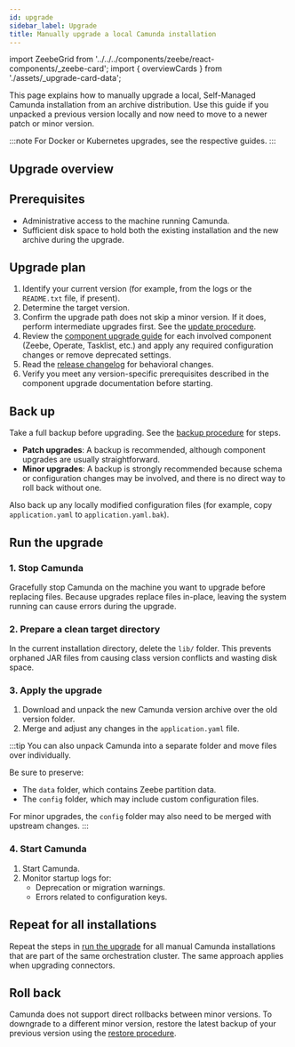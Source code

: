 ```yaml
---
id: upgrade
sidebar_label: Upgrade
title: Manually upgrade a local Camunda installation
---
```


import ZeebeGrid from '../../../components/zeebe/react-components/\_zeebe-card';
import { overviewCards } from './assets/\_upgrade-card-data';

This page explains how to manually upgrade a local, Self-Managed Camunda installation from an archive distribution. Use this guide if you unpacked a previous version locally and now need to move to a newer patch or minor version.

:::note
For Docker or Kubernetes upgrades, see the respective guides.
:::

## Upgrade overview

<ZeebeGrid zeebe={overviewCards} />

## Prerequisites

- Administrative access to the machine running Camunda.
- Sufficient disk space to hold both the existing installation and the new archive during the upgrade.

## Upgrade plan

1. Identify your current version (for example, from the logs or the `README.txt` file, if present).
2. Determine the target version.
3. Confirm the upgrade path does not skip a minor version. If it does, perform intermediate upgrades first. See the [update procedure](/self-managed/components/components-upgrade/introduction.md#update-procedure).
4. Review the [component upgrade guide](/self-managed/components/components-upgrade/introduction.md) for each involved component (Zeebe, Operate, Tasklist, etc.) and apply any required configuration changes or remove deprecated settings.
5. Read the [release changelog](/reference/announcements-release-notes/overview.md) for behavioral changes.
6. Verify you meet any version-specific prerequisites described in the component upgrade documentation before starting.

## Back up

Take a full backup before upgrading. See the [backup procedure](/self-managed/operational-guides/backup-restore/backup.md) for steps.

- **Patch upgrades**: A backup is recommended, although component upgrades are usually straightforward.
- **Minor upgrades**: A backup is strongly recommended because schema or configuration changes may be involved, and there is no direct way to roll back without one.

Also back up any locally modified configuration files (for example, copy `application.yaml` to `application.yaml.bak`).

## Run the upgrade

### 1. Stop Camunda

Gracefully stop Camunda on the machine you want to upgrade before replacing files. Because upgrades replace files in-place, leaving the system running can cause errors during the upgrade.

### 2. Prepare a clean target directory

In the current installation directory, delete the `lib/` folder. This prevents orphaned JAR files from causing class version conflicts and wasting disk space.

### 3. Apply the upgrade

1. Download and unpack the new Camunda version archive over the old version folder.
2. Merge and adjust any changes in the `application.yaml` file.

:::tip
You can also unpack Camunda into a separate folder and move files over individually.  

Be sure to preserve:
- The `data` folder, which contains Zeebe partition data.  
- The `config` folder, which may include custom configuration files.  

For minor upgrades, the `config` folder may also need to be merged with upstream changes.
:::

### 4. Start Camunda

1. Start Camunda.
2. Monitor startup logs for:
   - Deprecation or migration warnings.
   - Errors related to configuration keys.

## Repeat for all installations

Repeat the steps in [run the upgrade](#run-the-upgrade) for all manual Camunda installations that are part of the same orchestration cluster. The same approach applies when upgrading connectors.

## Roll back

Camunda does not support direct rollbacks between minor versions.
To downgrade to a different minor version, restore the latest backup of your previous version using the [restore procedure](/self-managed/operational-guides/backup-restore/restore.md).
